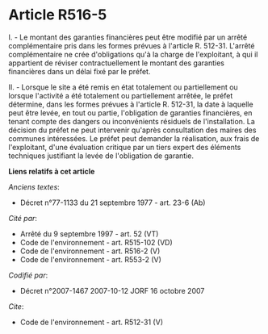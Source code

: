 # Article R516-5

I. - Le montant des garanties financières peut être modifié par un arrêté complémentaire pris dans les formes prévues à
l'article R. 512-31. L'arrêté complémentaire ne crée d'obligations qu'à la charge de l'exploitant, à qui il appartient de
réviser contractuellement le montant des garanties financières dans un délai fixé par le préfet.

II. - Lorsque le site a été remis en état totalement ou partiellement ou lorsque l'activité a été totalement ou partiellement
arrêtée, le préfet détermine, dans les formes prévues à l'article R. 512-31, la date à laquelle peut être levée, en tout ou
partie, l'obligation de garanties financières, en tenant compte des dangers ou inconvénients résiduels de l'installation. La
décision du préfet ne peut intervenir qu'après consultation des maires des communes intéressées. Le préfet peut demander la
réalisation, aux frais de l'exploitant, d'une évaluation critique par un tiers expert des éléments techniques justifiant la
levée de l'obligation de garantie.

**Liens relatifs à cet article**

_Anciens textes_:

  - Décret n°77-1133 du 21 septembre 1977 - art. 23-6 (Ab)

_Cité par_:

  - Arrêté du 9 septembre 1997 - art. 52 (VT)
  - Code de l'environnement - art. R515-102 (VD)
  - Code de l'environnement - art. R516-2 (V)
  - Code de l'environnement - art. R553-2 (V)

_Codifié par_:

  - Décret n°2007-1467 2007-10-12 JORF 16 octobre 2007

_Cite_:

  - Code de l'environnement - art. R512-31 (V)
